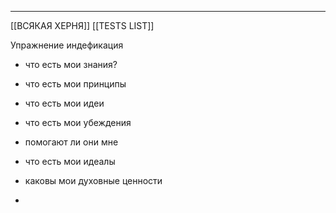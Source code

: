 * * *
[[ВСЯКАЯ ХЕРНЯ]]
[[TESTS LIST]]





Упражнение индефикация
- что есть мои знания?

- что есть мои принципы
- что есть мои идеи
- что есть мои убеждения
- помогают ли они мне
- что есть мои идеалы
- каковы мои духовные ценности
- 